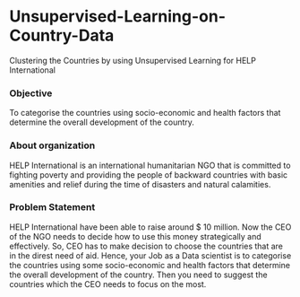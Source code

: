 # Unsupervised-Learning-on-Country-Data

Clustering the Countries by using Unsupervised Learning for HELP International

### Objective
To categorise the countries using socio-economic and health factors that determine the overall development of the country.

### About organization
HELP International is an international humanitarian NGO that is committed to fighting poverty and providing the people of backward countries with basic amenities and relief during the time of disasters and natural calamities.

### Problem Statement
HELP International have been able to raise around $ 10 million. Now the CEO of the NGO needs to decide how to use this money strategically and effectively. So, CEO has to make decision to choose the countries that are in the direst need of aid. Hence, your Job as a Data scientist is to categorise the countries using some socio-economic and health factors that determine the overall development of the country. Then you need to suggest the countries which the CEO needs to focus on the most.

